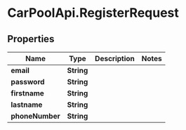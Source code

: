 # CarPoolApi.RegisterRequest

## Properties

Name | Type | Description | Notes
------------ | ------------- | ------------- | -------------
**email** | **String** |  | 
**password** | **String** |  | 
**firstname** | **String** |  | 
**lastname** | **String** |  | 
**phoneNumber** | **String** |  | 


